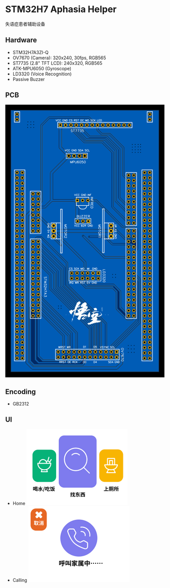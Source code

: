 # STM32H7 Aphasia Helper
失语症患者辅助设备

## Hardware
- STM32H7A3ZI-Q
- OV7670 (Camera): 320x240, 30fps, RGB565
- ST7735 (2.8" TFT LCD): 240x320, RGB565
- ATK-MPU6050 (Gyroscope)
- LD3320 (Voice Recognition)
- Passive Buzzer


## PCB
![](./imgs/PCB.svg)

## Encoding
- GB2312

## UI
- Home 
![](./imgs/UI/choose_camera.jpg)
- Calling
![](./imgs/UI/call_camera.jpg)